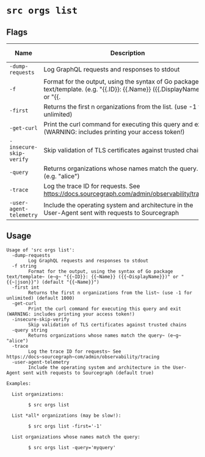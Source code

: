# `src orgs list`


## Flags

| Name | Description | Default Value |
|------|-------------|---------------|
| `-dump-requests` | Log GraphQL requests and responses to stdout | `false` |
| `-f` | Format for the output, using the syntax of Go package text/template. (e.g. "{{.ID}}: {{.Name}} ({{.DisplayName}})" or "{{.|json}}") | `{{~Name}}` |
| `-first` | Returns the first n organizations from the list. (use -1 for unlimited) | `1000` |
| `-get-curl` | Print the curl command for executing this query and exit (WARNING: includes printing your access token!) | `false` |
| `-insecure-skip-verify` | Skip validation of TLS certificates against trusted chains | `false` |
| `-query` | Returns organizations whose names match the query. (e.g. "alice") |  |
| `-trace` | Log the trace ID for requests. See https://docs.sourcegraph.com/admin/observability/tracing | `false` |
| `-user-agent-telemetry` | Include the operating system and architecture in the User-Agent sent with requests to Sourcegraph | `true` |


## Usage

```
Usage of 'src orgs list':
  -dump-requests
    	Log GraphQL requests and responses to stdout
  -f string
    	Format for the output, using the syntax of Go package text/template~ (e~g~ "{{~ID}}: {{~Name}} ({{~DisplayName}})" or "{{~|json}}") (default "{{~Name}}")
  -first int
    	Returns the first n organizations from the list~ (use -1 for unlimited) (default 1000)
  -get-curl
    	Print the curl command for executing this query and exit (WARNING: includes printing your access token!)
  -insecure-skip-verify
    	Skip validation of TLS certificates against trusted chains
  -query string
    	Returns organizations whose names match the query~ (e~g~ "alice")
  -trace
    	Log the trace ID for requests~ See https://docs~sourcegraph~com/admin/observability/tracing
  -user-agent-telemetry
    	Include the operating system and architecture in the User-Agent sent with requests to Sourcegraph (default true)

Examples:

  List organizations:

    	$ src orgs list

  List *all* organizations (may be slow!):

    	$ src orgs list -first='-1'

  List organizations whose names match the query:

    	$ src orgs list -query='myquery'



```
	